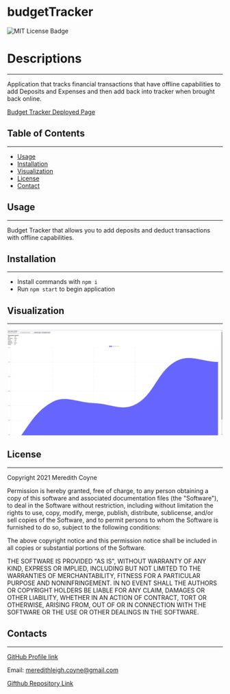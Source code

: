 # budgetTracker

 ![MIT License Badge](https://img.shields.io/badge/License-MIT-yellow.svg)

# Descriptions
-----------------

Application that tracks financial transactions that have offline capabilities to add Deposits and Expenses and then add back into tracker when brought back online. 

 [Budget Tracker Deployed Page ](https://coyne-budget-tracker.herokuapp.com/)

 ## Table of Contents
  -------------
  * [Usage](#usage) 
  * [Installation](#installation)  
  * [Visualization](#visualization)
  * [License](#license) 
  * [Contact](#contact) 


## Usage
-------
Budget Tracker that allows you to add deposits and deduct transactions with offline capabilities. 

## Installation
----------
* Install commands with `npm i`
* Run `npm start` to begin application

## Visualization
----------
![Budget Tracker](public/assets/budgetTracker.png)

## License
-----------
Copyright 2021 Meredith Coyne

Permission is hereby granted, free of charge, to any person obtaining a copy of this software and associated documentation files (the "Software"), to deal in the Software without restriction, including without limitation the rights to use, copy, modify, merge, publish, distribute, sublicense, and/or sell copies of the Software, and to permit persons to whom the Software is furnished to do so, subject to the following conditions:

The above copyright notice and this permission notice shall be included in all copies or substantial portions of the Software.

THE SOFTWARE IS PROVIDED "AS IS", WITHOUT WARRANTY OF ANY KIND, EXPRESS OR IMPLIED, INCLUDING BUT NOT LIMITED TO THE WARRANTIES OF MERCHANTABILITY, FITNESS FOR A PARTICULAR PURPOSE AND NONINFRINGEMENT. IN NO EVENT SHALL THE AUTHORS OR COPYRIGHT HOLDERS BE LIABLE FOR ANY CLAIM, DAMAGES OR OTHER LIABILITY, WHETHER IN AN ACTION OF CONTRACT, TORT OR OTHERWISE, ARISING FROM, OUT OF OR IN CONNECTION WITH THE SOFTWARE OR THE USE OR OTHER DEALINGS IN THE SOFTWARE.

## Contacts
------------
[GitHub Profile link](https://github.com/meredithcoyne)

Email: [meredithleigh.coyne@gmail.com](mailto:meredithleigh.coyne@gmail.com)

 [Gifthub Repository Link](https://github.com/meredithcoyne/budgetTracker)